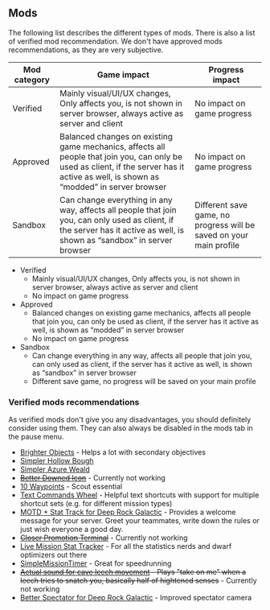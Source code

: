 <h2 id="mods">Mods</h2>

<Accordion>

The following list describes the different types of mods. There is also a list of verified mod recommendation. We don't have approved mods recommendations, as they are very subjective.

<div class="hidden sm:block">

Mod category | Game impact | Progress impact
---------|----------|---------
 Verified | Mainly visual/UI/UX changes, Only affects you, is not shown in server browser, always active as server and client | No impact on game progress
 Approved | Balanced changes on existing game mechanics, affects all people that join you, can only be used as client, if the server has it active as well, is shown as “modded” in server browser | No impact on game progress
 Sandbox | Can change everything in any way, affects all people that join you, can only used as client, if the server has it active as well, is shown as “sandbox” in server browser | Different save game, no progress will be saved on your main profile

</div>

<div class="block sm:hidden">

- Verified
  - Mainly visual/UI/UX changes, Only affects you, is not shown in server browser, always active as server and client
  - No impact on game progress
- Approved
  - Balanced changes on existing game mechanics, affects all people that join you, can only be used as client, if the server has it active as well, is shown as “modded” in server browser
  - No impact on game progress
- Sandbox
  - Can change everything in any way, affects all people that join you, can only used as client, if the server has it active as well, is shown as “sandbox” in server browser
  - Different save game, no progress will be saved on your main profile

</div>

### Verified mods recommendations

<Accordion>

As verified mods don't give you any disadvantages, you should definitely consider using them. They can also always be disabled in the mods tab in the pause menu.

- [Brighter Objects](https://drg.mod.io/brighter-objects) - Helps a lot with secondary objectives
- [Simpler Hollow Bough](https://drg.mod.io/simpler-hollow-bough)
- [Simpler Azure Weald](https://drg.mod.io/simpler-azure-weald)
- ~~[Better Downed Icon](https://drg.mod.io/better-downed-icon)~~ - Currently not working
- [10 Waypoints](https://drg.mod.io/10-waypoints) - Scout essential
- [Text Commands Wheel](https://drg.mod.io/text-commands-wheel) - Helpful text shortcuts with support for multiple shortcut sets (e.g. for different mission types)
- [MOTD + Stat Track for Deep Rock Galactic](https://drg.mod.io/motd-stattrack) - Provides a welcome message for your server. Greet your teammates, write down the rules or just wish everyone a good day.
- ~~[Closer Promotion Terminal](https://drg.mod.io/closer-promotion-terminal)~~ - Currently not working
- [Live Mission Stat Tracker](https://drg.mod.io/live-mission-stat-tracker) - For all the statistics nerds and dwarf optimizers out there
- [SimpleMissionTimer](https://drg.mod.io/simplemissiontimer) - Great for speedrunning
- ~~[Actual sound for cave leech movement](https://drg.mod.io/actual-sound-for-cave-leech-movement) - Plays "take on me" when a leech tries to snatch you, basically half of hightened senses~~ - Currently not working
- [Better Spectator for Deep Rock Galactic](https://drg.mod.io/better-spectator-reloaded) - Improved spectator camera

</Accordion>
</Accordion>
